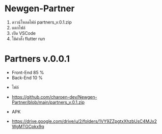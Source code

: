 # Newgen-Partner 
 1. ดาวน์โหลดไฟล์ partners_v.0.1.zip
 2. แตกไฟล์
 3. เปิด VSCode
 4. ใช้คำสั้ง flutter run
# Partners v.0.0.1
- Front-End 85 %
- Back-End  10 %
* ไฟล์
- https://github.com/charoen-dev/Newgen-Partner/blob/main/partners_v.0.1.zip
* APK
- https://drive.google.com/drive/u/2/folders/1VY9ZZpgtxXhzbUsC4MJx2WgMTGCpkx9q


